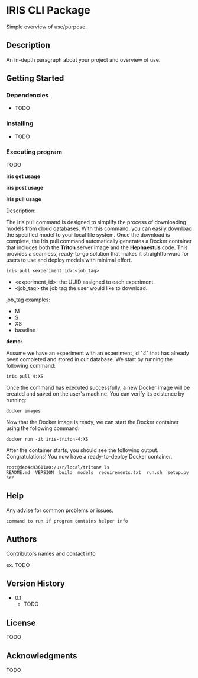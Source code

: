 # IRIS CLI Package

Simple overview of use/purpose.

## Description

An in-depth paragraph about your project and overview of use.

## Getting Started

### Dependencies

* TODO

### Installing

* TODO 

### Executing program

TODO


**iris get usage**

**iris post usage**


**iris pull usage**

Description: 

The Iris pull command is designed to simplify the process of downloading models from cloud databases. With this command, you can easily download the specified model to your local file system. Once the download is complete, the Iris pull command automatically generates a Docker container that includes both the __Triton__ server image and the __Hephaestus__ code. This provides a seamless, ready-to-go solution that makes it straightforward for users to use and deploy models with minimal effort.

```
iris pull <experiment_id>:<job_tag>
```
- <experiment_id>: the UUID assigned to each experiment.
- <job_tag> the job tag the user would like to download.

job_tag examples: 
- M
- S
- XS
- baseline

__demo:__

Assume we have an experiment with an experiment_id "_4_" that has already been completed and stored in our database. We start by running the following command:

```
iris pull 4:XS 
``` 

Once the command has executed successfully, a new Docker image will be created and saved on the user's machine. You can verify its existence by running:

```
docker images 
```

Now that the Docker image is ready, we can start the Docker container using the following command:

```
docker run -it iris-triton-4:XS
```

After the container starts, you should see the following output. Congratulations! You now have a ready-to-deploy Docker container.

```
root@dec4c93611a0:/usr/local/triton# ls
README.md  VERSION  build  models  requirements.txt  run.sh  setup.py  src
```


## Help

Any advise for common problems or issues.
```
command to run if program contains helper info
```

## Authors

Contributors names and contact info

ex. TODO

## Version History

* 0.1
    * TODO

## License

TODO

## Acknowledgments

TODO
